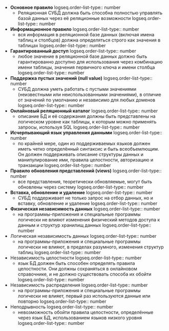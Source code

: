 - **Основное правило**
  logseq.order-list-type:: number
	- Реляционная СУБД должна быть способна полностью управлять базой данных через её реляционные возможности
	  logseq.order-list-type:: number
- **Информационное правило**
  logseq.order-list-type:: number
	- вся информация в реляционной базе данных (включая имена таблиц и столбцов) должна определяться строго как значения в таблицах
	  logseq.order-list-type:: number
- **Гарантированный доступ**
  logseq.order-list-type:: number
	- любое значение в реляционной базе данных должно быть гарантированно доступно для использования через комбинацию имени таблицы, значения первичного ключа и имени столбца
	  logseq.order-list-type:: number
- **Поддержка пустых значений (null value)**
  logseq.order-list-type:: number
	- СУБД должна уметь работать с пустыми значениями (неизвестными или неиспользованными значениями), в отличие от значений по умолчанию и независимо для любых доменов
	  logseq.order-list-type:: number
- **Онлайновый реляционный каталог**
  logseq.order-list-type:: number
	- описание БД и её содержания должны быть представлены на логическом уровне как таблицы, к которым можно применять запросы, используя SQL
	  logseq.order-list-type:: number
- **Исчерпывающий язык управления данными**
  logseq.order-list-type:: number
	- по крайней мере, один из поддерживаемых языков должен иметь четко определённый синтаксис и быть всеобъемлющим. Он должен поддерживать описание структуры данных и манипулирование ими, правила целостности, авторизацию и транзакции
	  logseq.order-list-type:: number
- **Правило обновления представлений (views)**
  logseq.order-list-type:: number
	- все представления, теоретически обновляемые, могут быть обновлены через систему
	  logseq.order-list-type:: number
- **Вставка, обновление и удаление**
  logseq.order-list-type:: number
	- СУБД поддерживает не только запрос на отбор данных, но и вставку, обновление и удаление
	  logseq.order-list-type:: number
- **Физическая независимость данных**
  logseq.order-list-type:: number
	- на программы-приложения и специальные программы логически не влияют изменения физический методов доступа к данным и структур хранилищ данных
	  logseq.order-list-type:: number
- Логическая независимость данных
  logseq.order-list-type:: number
	- на программы-приложения и специальные программы логически не влияют, в пределах разумного, изменения структур таблиц
	  logseq.order-list-type:: number
- Независимость целостности
  logseq.order-list-type:: number
	- язык БД должен быть способен определять правила целостности. Они должны сохраняться в онлайновом справочнике, и не должно существовать способа их обойти
	  logseq.order-list-type:: number
- Независимость распределения
  logseq.order-list-type:: number
	- на программы-приложения и специальные программы логически не влияет, первый раз используются данные или повторно
	  logseq.order-list-type:: number
- Неподрывность
  logseq.order-list-type:: number
	- невозможность обойти правила целостности, определённые через язык БД, использованием языков низкого уровня
	  logseq.order-list-type:: number